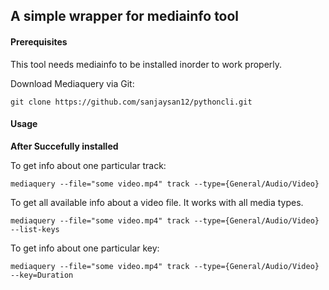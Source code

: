 ## A simple wrapper for mediainfo tool

#### Prerequisites

This tool needs mediainfo to be installed inorder to work properly.

Download Mediaquery via Git:
```
git clone https://github.com/sanjaysan12/pythoncli.git
```

#### Usage

**After Succefully installed**

To get info about one particular track:

```
mediaquery --file="some video.mp4" track --type={General/Audio/Video}

```
To get all available info about a video file. It works with all media types.

```
mediaquery --file="some video.mp4" track --type={General/Audio/Video} --list-keys

```
To get info about one particular key:

```
mediaquery --file="some video.mp4" track --type={General/Audio/Video} --key=Duration

```


